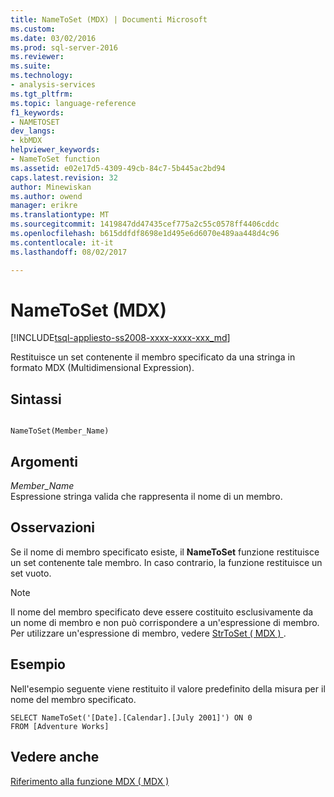 ```yaml
---
title: NameToSet (MDX) | Documenti Microsoft
ms.custom: 
ms.date: 03/02/2016
ms.prod: sql-server-2016
ms.reviewer: 
ms.suite: 
ms.technology:
- analysis-services
ms.tgt_pltfrm: 
ms.topic: language-reference
f1_keywords:
- NAMETOSET
dev_langs:
- kbMDX
helpviewer_keywords:
- NameToSet function
ms.assetid: e02e17d5-4309-49cb-84c7-5b445ac2bd94
caps.latest.revision: 32
author: Minewiskan
ms.author: owend
manager: erikre
ms.translationtype: MT
ms.sourcegitcommit: 1419847dd47435cef775a2c55c0578ff4406cddc
ms.openlocfilehash: b615ddfdf8698e1d495e6d6070e489aa448d4c96
ms.contentlocale: it-it
ms.lasthandoff: 08/02/2017

---
```

# <a name="nametoset-mdx"></a>NameToSet (MDX)
[!INCLUDE[tsql-appliesto-ss2008-xxxx-xxxx-xxx_md](../includes/tsql-appliesto-ss2008-xxxx-xxxx-xxx-md.md)]

  Restituisce un set contenente il membro specificato da una stringa in formato MDX (Multidimensional Expression).  
  
## <a name="syntax"></a>Sintassi  
  
```  
  
NameToSet(Member_Name)   
```  
  
## <a name="arguments"></a>Argomenti  
 *Member_Name*  
 Espressione stringa valida che rappresenta il nome di un membro.  
  
## <a name="remarks"></a>Osservazioni  
 Se il nome di membro specificato esiste, il **NameToSet** funzione restituisce un set contenente tale membro. In caso contrario, la funzione restituisce un set vuoto.  
  
> [!NOTE]  
>  Il nome del membro specificato deve essere costituito esclusivamente da un nome di membro e non può corrispondere a un'espressione di membro. Per utilizzare un'espressione di membro, vedere [StrToSet &#40; MDX &#41; ](../mdx/strtoset-mdx.md).  
  
## <a name="example"></a>Esempio  
 Nell'esempio seguente viene restituito il valore predefinito della misura per il nome del membro specificato.  
  
```  
SELECT NameToSet('[Date].[Calendar].[July 2001]') ON 0  
FROM [Adventure Works]  
```  
  
## <a name="see-also"></a>Vedere anche  
 [Riferimento alla funzione MDX &#40; MDX &#41;](../mdx/mdx-function-reference-mdx.md)  
  
  

